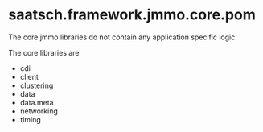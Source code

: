 # saatsch.framework.jmmo.core.pom

The core jmmo libraries do not contain any application specific logic.

The core libraries are

* cdi
* client
* clustering
* data
* data.meta
* networking
* timing
